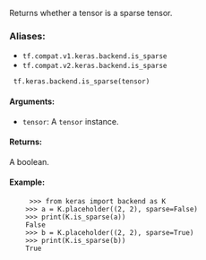Returns whether a tensor is a sparse tensor.
### Aliases:
- `tf.compat.v1.keras.backend.is_sparse`
- `tf.compat.v2.keras.backend.is_sparse`

```
 tf.keras.backend.is_sparse(tensor)
```
#### Arguments:
- `tensor`: A `tensor` instance.
#### Returns:
A boolean.
#### Example:

```
     >>> from keras import backend as K
    >>> a = K.placeholder((2, 2), sparse=False)
    >>> print(K.is_sparse(a))
    False
    >>> b = K.placeholder((2, 2), sparse=True)
    >>> print(K.is_sparse(b))
    True
```
